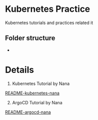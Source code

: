 # Kubernetes Practice

Kubernetes tutorials and practices related it

## Folder structure

-

# Details

1. Kubernetes Tutorial by Nana

[README-kubernetes-nana](./README-kubernetes-nana.md)

2. ArgoCD Tutorial by Nana

[README-argocd-nana](./README-argocd-nana.md)
